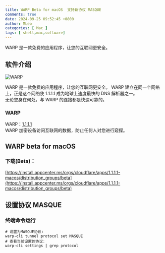 ```yaml
---
title: WARP Beta for macOS  支持新协议 MASQUE
comments: true
date: 2024-09-25 09:52:45 +0800
author: MLeo
categories: [ Mac ]
tags: [ shell,mac,software]
---
```


WARP 是一款免费的应用程序，让您的互联网更安全。

## 软件介绍

![WARP](https://images.ichochy.com/20240925115830.png)

WARP 是一款免费的应用程序，让您的互联网更安全。
WARP 建立在同一个网络上，正是这个网络使 1.1.1.1 成为地球上速度最快的 DNS 解析器之一。  
无论您身在何处，与 WARP 的连接都是快速可靠的。



### WARP 
WARP：[1.1.1.1](https://one.one.one.one/)  
WARP 加密设备访问互联网的数据，防止任何人对您进行窥探。  

## WARP beta for macOS 
### 下载(Beta)：  
[https://install.appcenter.ms/orgs/cloudflare/apps/1.1.1.1-macos/distribution_groups/beta](https://install.appcenter.ms/orgs/cloudflare/apps/1.1.1.1-macos/distribution_groups/beta)  

## 设置协议 MASQUE
### 终端命令运行  
```shell
# 设置为MASQUE协议:
warp-cli tunnel protocol set MASQUE
# 查看当前设置的协议:
warp-cli settings | grep protocol
```

